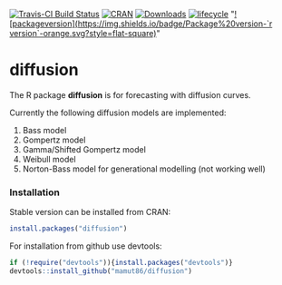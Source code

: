 [![Travis-CI Build Status](https://api.travis-ci.org/mamut86/diffusion.svg?branch=master)](https://travis-ci.org/mamut86/diffusion) [![CRAN](http://www.r-pkg.org/badges/version/diffusion)](https://cran.r-project.org/package=diffusion)
[![Downloads](http://cranlogs.r-pkg.org/badges/diffusion?color=brightgreen)](http://www.r-pkg.org/pkg/diffusion)
[![lifecycle](https://img.shields.io/badge/lifecycle-maturing-blue.svg)](https://www.tidyverse.org/lifecycle/#maturing)
"[![packageversion](https://img.shields.io/badge/Package%20version-`r version`-orange.svg?style=flat-square)](commits/master)"

# diffusion
The R package __diffusion__ is for forecasting with diffusion curves.

Currently the following diffusion models are implemented:

1. Bass model
2. Gompertz model
3. Gamma/Shifted Gompertz model
4. Weibull model
5. Norton-Bass model for generational modelling (not working well)


### Installation
Stable version can be installed from CRAN:
```r
install.packages("diffusion")
```

For installation from github use devtools:
```r
if (!require("devtools")){install.packages("devtools")}
devtools::install_github("mamut86/diffusion")
```
